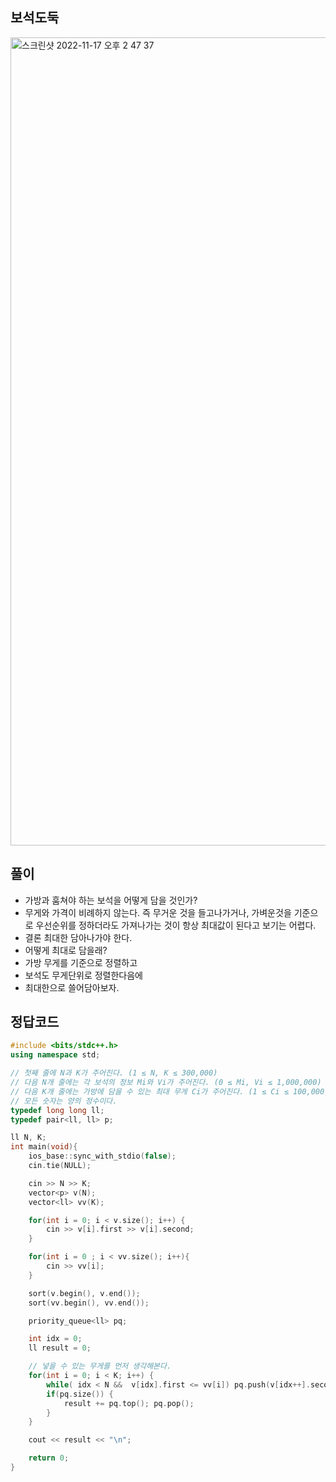 ## 보석도둑

<img width="1293" alt="스크린샷 2022-11-17 오후 2 47 37" src="https://user-images.githubusercontent.com/91730236/202366883-0099376d-2618-44ed-b380-f270f43a6092.png">


## 풀이
- 가방과 훔쳐야 하는 보석을 어떻게 담을 것인가?
- 무게와 가격이 비례하지 않는다. 즉 무거운 것을 들고나가거나, 가벼운것을 기준으로 우선순위를 정하더라도 가져나가는 것이 항상 최대값이 된다고 보기는 어렵다.
- 결론 최대한 담아나가야 한다.
- 어떻게 최대로 담을래?
- 가방 무게를 기준으로 정렬하고
- 보석도 무게단위로 정렬한다음에 
- 최대한으로 쓸어담아보자.


## 정답코드

```C++
#include <bits/stdc++.h> 
using namespace std;

// 첫째 줄에 N과 K가 주어진다. (1 ≤ N, K ≤ 300,000)
// 다음 N개 줄에는 각 보석의 정보 Mi와 Vi가 주어진다. (0 ≤ Mi, Vi ≤ 1,000,000)
// 다음 K개 줄에는 가방에 담을 수 있는 최대 무게 Ci가 주어진다. (1 ≤ Ci ≤ 100,000,000)
// 모든 숫자는 양의 정수이다.
typedef long long ll;
typedef pair<ll, ll> p;

ll N, K;
int main(void){
    ios_base::sync_with_stdio(false);
    cin.tie(NULL);

    cin >> N >> K;
    vector<p> v(N);
    vector<ll> vv(K);

    for(int i = 0; i < v.size(); i++) {
        cin >> v[i].first >> v[i].second;
    }

    for(int i = 0 ; i < vv.size(); i++){
        cin >> vv[i];
    }

    sort(v.begin(), v.end());
    sort(vv.begin(), vv.end());

    priority_queue<ll> pq;

    int idx = 0;
    ll result = 0;

    // 넣을 수 있는 무게를 먼저 생각해본다.
    for(int i = 0; i < K; i++) {
        while( idx < N &&  v[idx].first <= vv[i]) pq.push(v[idx++].second);
        if(pq.size()) {
            result += pq.top(); pq.pop();
        }
    }

    cout << result << "\n";

    return 0;
}
```
